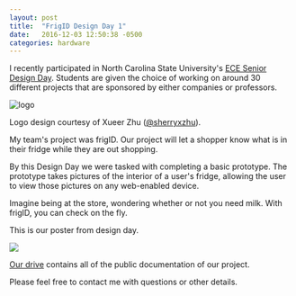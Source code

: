 ```yaml
---
layout: post
title:  "FrigID Design Day 1"
date:   2016-12-03 12:50:38 -0500
categories: hardware
---
```


I recently participated in North Carolina State University's [ECE Senior Design Day][dday]. Students are given the choice of working on around 30 different projects that are sponsored by either companies or professors.

![logo]({{site.url}}/assets/logo/frigid.png)

Logo design courtesy of Xueer Zhu ([@sherryxzhu][xueer]).

My team's project was frigID. Our project will let a shopper know what is in their fridge while they are out shopping.


By this Design Day we were tasked with completing a basic prototype. The prototype takes pictures of the interior of a user's fridge, allowing the user to view those pictures on any web-enabled device.

Imagine being at the store, wondering whether or not you need milk. With frigID, you can check on the fly.  


This is our poster from design day.

<img src="https://docs.google.com/drawings/d/e/2PACX-1vRU6mKfII42va7rMGRkuCbTzd8RwrtisGaqdrVbmo8i6ZWhJ-wmNviVkR3gBGBDUUGn5F3uuXgyEQr-/pub?w=3840&amp;h=2880">

[Our drive][drive] contains all of the public documentation of our project.

Please feel free to contact me with questions or other details.








[dday]:https://research.ece.ncsu.edu/seniordesign/design-day/


[xueer]: https://github.com/sherryxzhu


[drive]:https://drive.google.com/drive/folders/0B8N1iKoxiWFLZTJfTjB2eGpJMWM?usp=sharing
